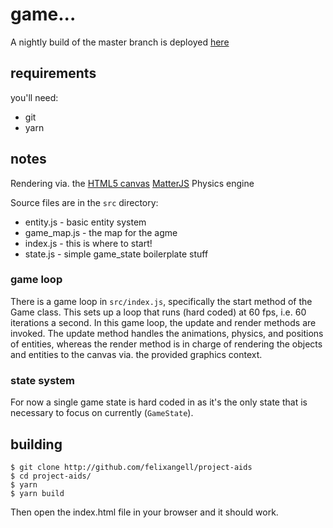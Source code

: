 # game...
A nightly build of the master branch is deployed [here](https://bu-game.netlify.com/)

## requirements
you'll need:

* git
* yarn

## notes
Rendering via. the [HTML5 canvas](https://developer.mozilla.org/en-US/docs/Web/API/CanvasRenderingContext2D)
[MatterJS](https://github.com/liabru/matter-js) Physics engine

Source files are in the `src` directory:

- entity.js - basic entity system
- game_map.js - the map for the agme
- index.js - this is where to start!
- state.js - simple game_state boilerplate stuff

### game loop
There is a game loop in `src/index.js`, specifically the start method of the Game class. This
sets up a loop that runs (hard coded) at 60 fps, i.e. 60 iterations a second.
In this game loop, the update and render methods are invoked. The update method handles
the animations, physics, and positions of entities, whereas the render method is in charge
of rendering the objects and entities to the canvas via. the provided graphics context.

### state system
For now a single game state is hard coded in as it's the only state that is necessary to
focus on currently (`GameState`).

## building

    $ git clone http://github.com/felixangell/project-aids
    $ cd project-aids/
    $ yarn
    $ yarn build

Then open the index.html file in your browser and it should work.
